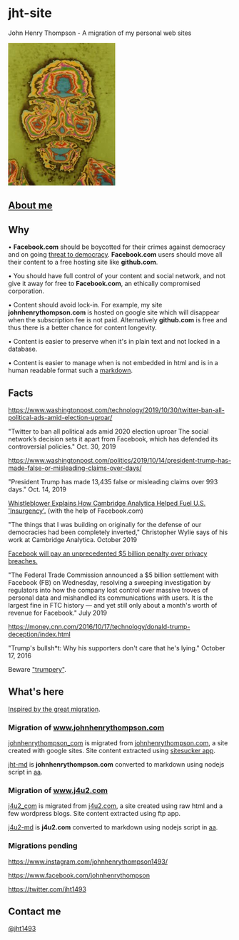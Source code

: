 # jht-site

John Henry Thompson - A migration of my personal web sites

[![](jht-md/_/rsrc/1295207567308/the-art-of-learning/reflections/colorized-jht-height=320&width=240.jpg)](http://www.johnhenrythompson.com/the-art-of-learning/reflections/colorized-jht.jpg?attredirects=0)

## [About me](jht-md/README.md)

## Why

• **Facebook.com** should be boycotted for their crimes against democracy and on going [threat to democracy](https://www.npr.org/2019/10/23/772075523/mark-zuckerberg-offers-a-choice-the-facebook-way-or-the-china-way). **Facebook.com** users should move all their content to a free hosting site like **github.com**.

• You should have full control of your content and social network, and not give it away for free to **Facebook.com**, an ethically compromised corporation.

• Content should avoid lock-in. For example, my site **johnhenrythompson.com** is hosted on google site which will disappear when the subscription fee is not paid. Alternatively **github.com** is free and thus there is a better chance for content longevity.

• Content is easier to preserve when it's in plain text and not locked in a database.

• Content is easier to manage when is not embedded in html and is in a human readable format such a [markdown](https://daringfireball.net/projects/markdown/).

## Facts

https://www.washingtonpost.com/technology/2019/10/30/twitter-ban-all-political-ads-amid-election-uproar/

"Twitter to ban all political ads amid 2020 election uproar
The social network’s decision sets it apart from Facebook, which has defended its controversial policies."
Oct. 30, 2019

https://www.washingtonpost.com/politics/2019/10/14/president-trump-has-made-false-or-misleading-claims-over-days/

"President Trump has made 13,435 false or misleading claims over 993 days."
Oct. 14, 2019

[Whistleblower Explains How Cambridge Analytica Helped Fuel U.S. 'Insurgency'.](https://www.npr.org/2019/10/08/768216311/whistleblower-explains-how-cambridge-analytica-helped-fuel-u-s-insurgency) (with the help of Facebook.com)

"The things that I was building on originally for the defense of our democracies had been completely inverted," Christopher Wylie says of his work at Cambridge Analytica.
October 2019

[Facebook will pay an unprecedented \$5 billion penalty over privacy breaches.](https://www.cnn.com/2019/07/24/tech/facebook-ftc-settlement/index.html)

"The Federal Trade Commission announced a \$5 billion settlement with Facebook (FB) on Wednesday, resolving a sweeping investigation by regulators into how the company lost control over massive troves of personal data and mishandled its communications with users. It is the largest fine in FTC history — and yet still only about a month's worth of revenue for Facebook."
July 2019

https://money.cnn.com/2016/10/17/technology/donald-trump-deception/index.html

"Trump's bullsh\*t: Why his supporters don't care that he's lying."
October 17, 2016

Beware ["trumpery"](https://www.amazon.com/Bullshit-Lexicon-Mark-Peters/dp/1101904534).

## What's here

[Inspired by the great migration](<https://en.wikipedia.org/wiki/Great_Migration_(African_American)>).

### Migration of www.johnhenrythompson.com

[johnhenrythompson_com](johnhenrythompson_com) is migrated from [johnhenrythompson.com](http://www.johnhenrythompson.com), a site created with google sites. Site content extracted using [sitesucker app](https://ricks-apps.com/osx/sitesucker/).

[jht-md](jht-md/README.md) is **johnhenrythompson.com** converted to markdown using nodejs script in [aa](aa).

### Migration of www.j4u2.com

[j4u2_com](j4u2_com) is migrated from [j4u2.com](http://j4u2.com), a site created using raw html and a few wordpress blogs. Site content extracted using ftp app.

[j4u2-md](j4u2-md) is **j4u2.com** converted to markdown using nodejs script in [aa](aa).

### Migrations pending

https://www.instagram.com/johnhenrythompson1493/

https://www.facebook.com/johnhenrythompson

https://twitter.com/jht1493

## Contact me

[@jht1493](https://twitter.com/jht1493)

